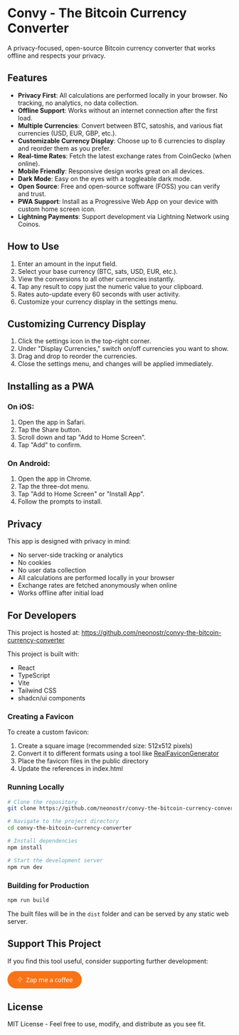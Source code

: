 
# Convy - The Bitcoin Currency Converter

A privacy-focused, open-source Bitcoin currency converter that works offline and respects your privacy.

## Features

- **Privacy First**: All calculations are performed locally in your browser. No tracking, no analytics, no data collection.
- **Offline Support**: Works without an internet connection after the first load.
- **Multiple Currencies**: Convert between BTC, satoshis, and various fiat currencies (USD, EUR, GBP, etc.).
- **Customizable Currency Display**: Choose up to 6 currencies to display and reorder them as you prefer.
- **Real-time Rates**: Fetch the latest exchange rates from CoinGecko (when online).
- **Mobile Friendly**: Responsive design works great on all devices.
- **Dark Mode**: Easy on the eyes with a toggleable dark mode.
- **Open Source**: Free and open-source software (FOSS) you can verify and trust.
- **PWA Support**: Install as a Progressive Web App on your device with custom home screen icon.
- **Lightning Payments**: Support development via Lightning Network using Coinos.

## How to Use

1. Enter an amount in the input field.
2. Select your base currency (BTC, sats, USD, EUR, etc.).
3. View the conversions to all other currencies instantly.
4. Tap any result to copy just the numeric value to your clipboard.
5. Rates auto-update every 60 seconds with user activity.
6. Customize your currency display in the settings menu.

## Customizing Currency Display

1. Click the settings icon in the top-right corner.
2. Under "Display Currencies," switch on/off currencies you want to show.
3. Drag and drop to reorder the currencies.
4. Close the settings menu, and changes will be applied immediately.

## Installing as a PWA

### On iOS:
1. Open the app in Safari.
2. Tap the Share button.
3. Scroll down and tap "Add to Home Screen".
4. Tap "Add" to confirm.

### On Android:
1. Open the app in Chrome.
2. Tap the three-dot menu.
3. Tap "Add to Home Screen" or "Install App".
4. Follow the prompts to install.

## Privacy

This app is designed with privacy in mind:

- No server-side tracking or analytics
- No cookies
- No user data collection
- All calculations are performed locally in your browser
- Exchange rates are fetched anonymously when online
- Works offline after initial load

## For Developers

This project is hosted at: https://github.com/neonostr/convy-the-bitcoin-currency-converter

This project is built with:

- React
- TypeScript
- Vite
- Tailwind CSS
- shadcn/ui components

### Creating a Favicon

To create a custom favicon:

1. Create a square image (recommended size: 512x512 pixels)
2. Convert it to different formats using a tool like [RealFaviconGenerator](https://realfavicongenerator.net/)
3. Place the favicon files in the public directory
4. Update the references in index.html

### Running Locally

```sh
# Clone the repository
git clone https://github.com/neonostr/convy-the-bitcoin-currency-converter.git

# Navigate to the project directory
cd convy-the-bitcoin-currency-converter

# Install dependencies
npm install

# Start the development server
npm run dev
```

### Building for Production

```sh
npm run build
```

The built files will be in the `dist` folder and can be served by any static web server.

## Support This Project

If you find this tool useful, consider supporting further development:

<a href="https://zapmeacoffee.com/neo-nostrpurple-com" target="_blank" style="background-color:#f97316;color:white;padding:10px 20px;border-radius:9999px;text-decoration:none;font-family:system-ui,-apple-system,sans-serif;display:inline-flex;align-items:center;font-weight:500;"><svg style="width:16px;height:16px;margin-right:6px" viewBox="0 0 24 24" fill="none" stroke="currentColor" strokeWidth="2"><path d="M13 10V3L4 14h7v7l9-11h-7z" strokeLinecap="round" strokeLinejoin="round"/></svg>Zap me a coffee</a>

## License

MIT License - Feel free to use, modify, and distribute as you see fit.
